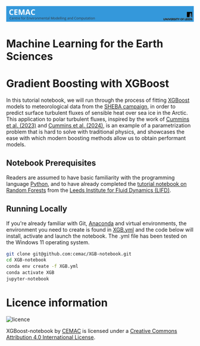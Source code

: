 <div align="center">
<a href="https://www.cemac.leeds.ac.uk/">
  <img src="https://github.com/cemac/cemac_generic/blob/master/Images/cemac.png"></a>
  <br>
</div>

# Machine Learning for the Earth Sciences

# Gradient Boosting with XGBoost

In this tutorial notebook, we will run through the process of fitting [XGBoost](https://xgboost.readthedocs.io/en/stable/) models to meteorological data from the [SHEBA campaign](https://www.eol.ucar.edu/field_projects/sheba), in order to predict surface turbulent fluxes of sensible heat over sea ice in the Arctic. This application to polar turbulent fluxes, inspired by the work of [Cummins et al. (2023)](https://doi.org/10.1029/2023GL105698) and [Cummins et al. (2024)](https://doi.org/10.1007/s10546-023-00852-8), is an example of a parametrization problem that is hard to solve with traditional physics, and showcases the ease with which modern boosting methods allow us to obtain performant models.

## Notebook Prerequisites

Readers are assumed to have basic familiarity with the programming language [Python](https://www.python.org/), and to have already completed the [tutorial notebook on Random Forests](https://github.com/cemac/LIFD_RandomForests) from the [Leeds Institute for Fluid Dynamics (LIFD)](https://fluids.leeds.ac.uk/).

## Running Locally

If you're already familiar with Git, [Anaconda](https://conda.io/projects/conda/en/latest/user-guide/getting-started.html) and virtual environments, the environment you need to create is found in [XGB.yml](XGB.yml) and the code below will install, activate and launch the notebook. The .yml file has been tested on the Windows 11 operating system.

```bash
git clone git@github.com:cemac/XGB-notebook.git
cd XGB-notebook
conda env create -f XGB.yml
conda activate XGB
jupyter-notebook
```

# Licence information #

![licence](https://i.creativecommons.org/l/by/4.0/88x31.png)

XGBoost-notebook by [CEMAC](https://www.cemac.leeds.ac.uk/) is licensed under a [Creative Commons Attribution 4.0 International License](https://creativecommons.org/licenses/by/4.0/).
